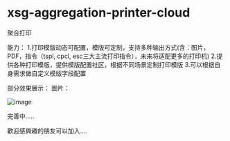 # xsg-aggregation-printer-cloud
聚合打印

能力：
  1.打印模版动态可配置，模版可定制，支持多种输出方式(含：图片，PDF，指令（tspl, cpcl, esc三大主流打印指令），未来将适配更多的打印机)
  2.提供各种打印模版，提供模版配置社区，根据不同场景定制打印模版
  3.可以根据自身需求做自定义模版字段配置
  
部分效果展示：
圖片：


![image](https://user-images.githubusercontent.com/35826080/131412917-2538a2a1-f7fe-43e0-a9d7-7e88a7a851ad.png)




完善中.....

歡迎感興趣的朋友可以加入....
